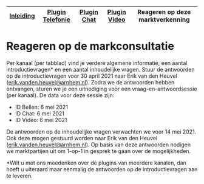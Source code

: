 | [Inleiding](./README.md) | [Plugin Telefonie](./telephony.md) | [Plugin Chat](./chat.md)| [Plugin Video](./video.md) | Reageren op deze marktverkenning |
| ----- | ----- | ----- | ----- | ----- |

# Reageren op de markconsultatie
Per kanaal (per tabblad) vind je verdere algemene informatie, een aantal introductievragen* en een aantal inhoudelijke vragen. 
Stuur de antwoorden op de introductievragen voor 30 april 2021 naar Erik van den Heuvel (erik.vanden.heuvel@arnhem.nl). Zodra we de antwoorden hebben ontvangen, sturen we je een uitnodiging voor een vraag-en-antwoordsessie (per kanaal). De data voor deze sessie zijn:
- ID Bellen: 6 mei 2021
- ID Chat: 6 mei 2021 
- ID Video: 6 mei 2021 

De antwoorden op de inhoudelijke vragen verwachten we voor 14 mei 2021. Ook deze mogen gestuurd worden naar Erik van den Heuvel (erik.vanden.heuvel@arnhem.nl). Op basis van deze antwoorden nodigen we marktpartijen uit om 1-op-1 in gesprek te gaan over de mogelijkheden.

*Wilt u met ons meedenken over de plugins van meerdere kanalen, dan hoeft u uiteraard maar eenmalig de antwoorden op de introductievragen aan te leveren.